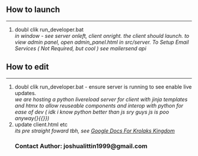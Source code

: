 <h2>How to launch</h2>
<hr>
<ol>
  <li>doubl clik run_developer.bat </li>
  <i>in window - see server onleft, client onright. the client should launch. to view admin panel, open admin_panel.html in src/server. To Setup Email Services ( Not Required, but cool ) see mailersend api</i>
</ol>
<h2>How to edit</h2>
<hr>
<ol>
  <li>doubl clik run_developer.bat - ensure server is running to see enable live updates.</li>
  <i>we are hosting a python livereload server for client with jinja templates and htmx to allow reuseable components and 
    interop with python for ease of dev ( idk i know python better than js sry guys js is poo anyway{}{{}}) 
  </i>
  <li>update client.html etc</li>
  <i>its pre straight foward tbh, see <a href="https://docs.google.com/document/d/12K5cjkujYt-3dJ0ex2gKlLU8HsPPKj0ymg7BpK73OQQ/edit?usp=sharing" target="_blank" > Google Docs For Krolaks Kingdom </a> </i>

  <h3> Contact Author: joshualittin1999@gmail.com</h3>
</ol>
